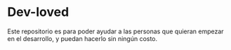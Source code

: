# Dev-loved
Este repositorio es para poder  ayudar a las personas que quieran empezar en el desarrollo, y puedan hacerlo sin ningún costo.
